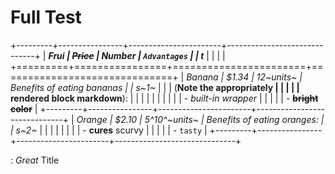 Full Test
=========

+---------+----------------+-----------------------+------------------------------+
| ***Frui | ~~Price~~      | *Number*              | `Advantages`                 |
| t***    |                |                       |                              |
+=========+================+=======================+==============================+
| *Banana | \$1.34         | 12~units~             | Benefits of eating bananas   |
| s~1~*   |                |                       | (**Note the appropriately    |
|         |                |                       | rendered block markdown**):  |
|         |                |                       |                              |
|         |                |                       | -   *built-in wrapper*       |
|         |                |                       | -   ~~**bright color**~~     |
+---------+----------------+-----------------------+------------------------------+
| *Orange | \$2.10         | 5^10^~units~          | Benefits of eating oranges:  |
| s~2~*   |                |                       |                              |
|         |                |                       | -   **cures** scurvy         |
|         |                |                       | -   `tasty`                  |
+---------+----------------+-----------------------+------------------------------+

: *Great* Title


